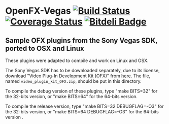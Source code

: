 OpenFX-Vegas [![Build Status](https://api.travis-ci.org/devernay/openfx-vegas.png?branch=master)](https://travis-ci.org/devernay/openfx) [![Coverage Status](https://coveralls.io/repos/devernay/openfx-vegas/badge.png?branch=master)](https://coveralls.io/r/devernay/openfx?branch=master) [![Bitdeli Badge](https://d2weczhvl823v0.cloudfront.net/devernay/openfx-vegas/trend.png)](https://bitdeli.com/free "Bitdeli Badge")
============

Sample OFX plugins from the Sony Vegas SDK, ported to OSX and Linux
-------------------------------------------------------------------

These plugins were adapted to compile and work on Linux and OSX.

The Sony Vegas SDK has to be downloaded separately, due to its license, download "Video Plug-In Development Kit (OFX)" from [here](https://web.archive.org/web/20140122213530/http://www.sonycreativesoftware.com/download/devkits).
The file, named `video_plugin_kit_OFX.zip`, should be put in this directory.

To compile the debug version of these plugins, type "make BITS=32" for the 32-bits version,
or "make BITS=64" for the 64-bits version.

To compile the release version, type "make BITS=32 DEBUGFLAG=-O3" for the 32-bits version,
or "make BITS=64 DEBUGFLAG=-O3" for the 64-bits version .
